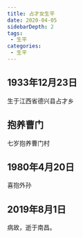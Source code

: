 ```yaml
---
title: 占才女生平
date: 2020-04-05
sidebarDepth: 2
tags:
 - 生平
categories:
 - 生平
---
```


## 1933年12月23日
生于江西省德兴县占才乡

## 抱养曹门
七岁抱养曹门村

## 1980年4月20日
喜抱外孙

## 2019年8月1日
病故，逝于南昌。